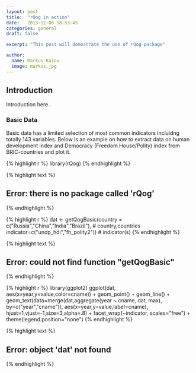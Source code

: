 ```yaml
---
layout: post
title:  "rQog in action"
date:   2013-12-06 18:53:45
categories: general
draft: false

excerpt: "This post will demostrate the use of rQog-package"

author:
  name: Markus Kainu
  image: markus.jpg
---
```


## Introduction


Introduction here..


### Basic Data

Basic data has a limited selection of most common indicators incluidng totally 143 variables. Below is an example on how to extract data on human development index and Democracy (Freedom House/Polity) index from BRIC-countries and plot it.


{% highlight r %}
library(rQog)
{% endhighlight %}



{% highlight text %}
## Error: there is no package called 'rQog'
{% endhighlight %}



{% highlight r %}
dat <- getQogBasic(country = c("Russia","China","India","Brazil"), # country,countries
              indicator=c("undp_hdi","fh_polity2")) # indicator(s)
{% endhighlight %}



{% highlight text %}
## Error: could not find function "getQogBasic"
{% endhighlight %}



{% highlight r %}
library(ggplot2)
ggplot(dat, aes(x=year,y=value,color=cname)) + 
  geom_point() + geom_line() +
  geom_text(data=merge(dat,aggregate(year ~ cname, dat, max),
                     by=c("year","cname")),
          aes(x=year,y=value,label=cname),
          hjust=1,vjust=-1,size=3,alpha=.8) +
  facet_wrap(~indicator, scales="free") +
  theme(legend.position="none")
{% endhighlight %}



{% highlight text %}
## Error: object 'dat' not found
{% endhighlight %}





[jekyll-gh]: https://github.com/mojombo/jekyll
[jekyll]:    http://jekyllrb.com
